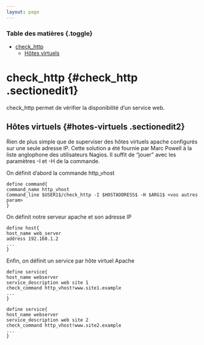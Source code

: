 ```yaml
---
layout: page
---
```


### Table des matières {.toggle}

-   [check\_http](check_http.html#check_http)
    -   [Hôtes virtuels](check_http.html#hotes-virtuels)

check\_http {#check_http .sectionedit1}
===========

check\_http permet de vérifier la disponibilité d’un service web.

Hôtes virtuels {#hotes-virtuels .sectionedit2}
--------------

Rien de plus simple que de superviser des hôtes virtuels apache
configurés sur une seule adresse IP. Cette solution a été fournie par
Marc Powell à la liste anglophone des utilisateurs Nagios. Il suffit de
“jouer” avec les paramètres -I et -H de la commande.

On définit d’abord la commande http\_vhost

~~~
define command{
command_name http_vhost
Command_line $USER1$/check_http -I $HOSTADDRESS$ -H $ARG1$ <vos autres param>
}
~~~

On définit notre serveur apache et son adresse IP

~~~
define host{
host_name web_server
address 192.168.1.2
...
}
~~~

Enfin, on définit un service par hôte virtuel Apache

~~~
define service{
host_name webserver
service_description web site 1
check_command http_vhost!www.site1.example
...
}

define service{
host_name webserver
service_description web site 2
check_command http_vhost!www.site2.example
...
}
~~~
